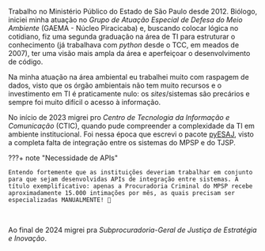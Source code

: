Trabalho no Ministério Público do Estado de São Paulo desde 2012. Biólogo,
iniciei minha atuação no _Grupo de Atuação Especial de Defesa do Meio
Ambiente_ (GAEMA - Núcleo Piracicaba) e, buscando colocar lógica no cotidiano,
fiz uma segunda graduação na área de TI para estruturar o conhecimento (já
trabalhava com _python_ desde o TCC, em meados de 2007), ter uma visão mais
ampla da área e aperfeiçoar o desenvolvimento de código.

Na minha atuação na área ambiental eu trabalhei muito com raspagem de dados,
visto que os órgão ambientais não tem muito recursos e o investimento em TI é
praticamente nulo: os _sites_/sistemas são precários e sempre foi muito difícil
o acesso à informação.

No início de 2023 migrei pro _Centro de Tecnologia da Informação e
Comunicação_ (CTIC), quando pude compreender a complexidade da TI em ambiente
institucional. Foi nessa época que escrevi o
pacote [pyESAJ](https://github.com/michelmetran/pyESAJ), visto a completa falta
de integração entre os sistemas do MPSP e do TJSP.

???+ note "Necessidade de APIs"

    Entendo fortemente que as instituições deveriam trabalhar em conjunto para que sejam desenvolvidas APIs de integração entre sistemas. A título exemplificativo: apenas a Procuradoria Criminal do MPSP recebe aproximadamente 15.000 intimações por mês, as quais precisam ser especializadas MANUALMENTE! 💩

<br>

Ao final de 2024 migrei pra _Subprocuradoria-Geral de Justiça de Estratégia e
Inovação_.

